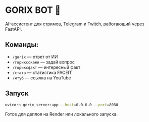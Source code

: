 # GORIX BOT 🤖

AI-ассистент для стримов, Telegram и Twitch, работающий через FastAPI.

## Команды:
- `/gorix` — ответ от ИИ
- `/гориксскажи` — задай вопрос
- `/гориксфакт` — интересный факт
- `/стата` — статистика FACEIT
- `/ютуб` — ссылка на YouTube

## Запуск
```bash
uvicorn gorix_server:app --host=0.0.0.0 --port=8080
```

Готов для деплоя на Render или локального запуска.
